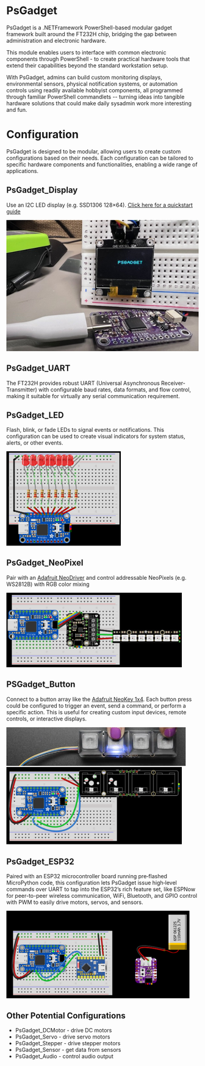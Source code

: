 # PsGadget

PsGadget is a .NETFramework PowerShell-based modular gadget framework built around the FT232H chip, bridging the gap between administration and electronic hardware.

This module enables users to interface with common electronic components through PowerShell - to create practical hardware tools that extend their capabilities beyond the standard workstation setup.

With PsGadget, admins can build custom monitoring displays, environmental sensors, physical notification systems, or automation controls using readily available hobbyist components, all programmed through familiar PowerShell commandlets -- turning ideas into tangible hardware solutions that could make daily sysadmin work more interesting and fun.

# Configuration

PsGadget is designed to be modular, allowing users to create custom configurations based on their needs. Each configuration can be tailored to specific hardware components and functionalities, enabling a wide range of applications.

## PsGadget_Display

Use an I2C LED display (e.g. SSD1306 128×64). [Click here for a quickstart guide](docs/psgadget_display.md)

![PsGadget_intro](img/psgadget_intro.png)

## PsGadget_UART 

The FT232H provides robust UART (Universal Asynchronous Receiver-Transmitter) with configurable baud rates, data formats, and flow control, making it suitable for virtually any serial communication requirement.

## PsGadget_LED

Flash, blink, or fade LEDs to signal events or notifications. This configuration can be used to create visual indicators for system status, alerts, or other events.

<img src="img/psgadget_LED.png" width="300">

## PsGadget_NeoPixel

Pair with an [Adafruit NeoDriver](https://www.adafruit.com/product/5766) and control addressable NeoPixels (e.g. WS2812B) with RGB color mixing

<img src="img/psgadget_neopixeldriver.png" width="460">

## PSGadget_Button

Connect to a button array like the [Adafruit NeoKey 1x4](https://www.adafruit.com/product/4980). Each button press could be configured to trigger an event, send a command, or perform a specific action. This is useful for creating custom input devices, remote controls, or interactive displays.

<img src="img/adafruit_neokey.png" width="470">

<img src="img/psgadget_neokey.png" width="460">

## PsGadget_ESP32  

Paired with an ESP32 microcontroller board running pre‑flashed MicroPython code, this configuration lets PsGadget issue high‐level commands over UART to tap into the ESP32’s rich feature set, like ESPNow for peer-to-peer wireless communication, WiFi, Bluetooth, and GPIO control with PWM to easily drive motors, servos, and sensors.

<img src="img/psgadget_esp32.png" width="480">

## Other Potential Configurations

- PsGadget_DCMotor - drive DC motors
- PsGadget_Servo - drive servo motors
- PsGadget_Stepper - drive stepper motors
- PsGadget_Sensor - get data from sensors
- PsGadget_Audio - control audio output
